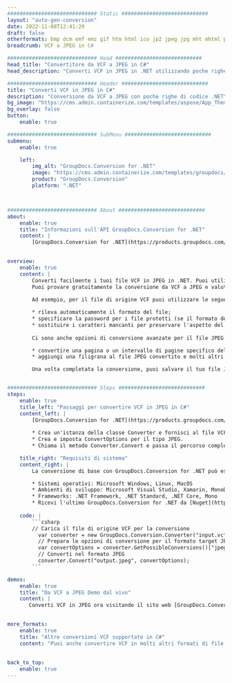 ```yaml
---
############################# Static ############################
layout: "auto-gen-conversion"
date: 2022-11-08T12:41:29
draft: false
otherformats: bmp dcm emf emz gif htm html ico jp2 jpeg jpg mht mhtml png psb psd svg svgz tga tif tiff webp wmf wmz
breadcrumb: VCF a JPEG in C#

############################# Head ############################
head_title: "Convertitore da VCF a JPEG in C#"
head_description: "Converti VCF in JPEG in .NET utilizzando poche righe di codice. Utilizza l'API di conversione dei documenti di GroupDocs per convertire oltre 160 formati di file."

############################# Header ############################
title: "Converti VCF in JPEG in C#"
description: "Conversione da VCF a JPEG con poche righe di codice .NET"
bg_image: "https://cms.admin.containerize.com/templates/aspose/App_Themes/V3/images/bg/header1.png"
bg_overlay: false
button:
    enable: true

############################# SubMenu ############################
submenu:
    enable: true

    left:
        img_alt: "GroupDocs.Conversion for .NET"
        image: "https://cms.admin.containerize.com/templates/groupdocs/images/product-logos/90x90-noborder/groupdocs-conversion-net.png"
        product: "GroupDocs.Conversion"
        platform: ".NET"



############################# About ############################
about:
    enable: true
    title: "Informazioni sull'API GroupDocs.Conversion for .NET"
    content: |
        [GroupDocs.Conversion for .NET](https://products.groupdocs.com/conversion/net/) può essere utilizzato per convertire Microsoft Word, Excel, PowerPoint, PDF, Visio e altri formati. GroupDocs.Conversion è un'API standalone adatta per sistemi interni e back-end in cui sono richieste prestazioni elevate. Non dipende da alcun software come Microsoft o Open Office.
    

overview:
    enable: true
    content: |
        Converti facilmente i tuoi file VCF in JPEG in .NET. Puoi utilizzare solo un paio di righe di codice C# in qualsiasi piattaforma a tua scelta come: Windows, Linux, macOS.
        Puoi provare gratuitamente la conversione da VCF a JPEG e valutare la qualità dei risultati della conversione. Insieme a semplici scenari di conversione di file, puoi provare opzioni più avanzate per caricare il file di origine VCF e per salvare il risultato di output JPEG. 
        
        Ad esempio, per il file di origine VCF puoi utilizzare le seguenti opzioni di caricamento:

        * rileva automaticamente il formato del file;
        * specificare la password per i file protetti (se il formato del file lo supporta);
        * sostituire i caratteri mancanti per preservare l'aspetto del documento.
        
        Ci sono anche opzioni di conversione avanzate per il file JPEG:

        * convertire una pagina o un intervallo di pagine specifico del documento;
        * aggiungi una filigrana al file JPEG convertito e molti altri.

        Una volta completata la conversione, puoi salvare il tuo file JPEG nel percorso del file locale o in qualsiasi archivio di terze parti come FTP, Amazon S3, Google Drive, Dropbox ecc. Nota: per convertire VCF in {{ TO}} non è necessario alcun software aggiuntivo installato, come MS Office, Open Office, Adobe Acrobat Reader ecc.


############################# Steps ############################
steps:
    enable: true
    title_left: "Passaggi per convertire VCF in JPEG in C#"
    content_left: |
        [GroupDocs.Conversion for .NET](https://products.groupdocs.com/conversion/net/) consente agli sviluppatori di convertire facilmente un file VCF in JPEG con poche righe di codice.
        
        * Crea un'istanza della classe Converter e fornisci al file VCF il percorso completo
        * Crea e imposta ConvertOptions per il tipo JPEG.
        * Chiama il metodo Converter.Convert e passa il percorso completo e il formato (JPEG) come parametro

    title_right: "Requisiti di sistema"
    content_right: |
        La conversione di base con GroupDocs.Conversion for .NET può essere eseguita in pochi semplici passaggi. Le nostre API sono supportate su tutte le principali piattaforme e sistemi operativi. Prima di eseguire il codice seguente, assicurati di avere i seguenti prerequisiti installati sul tuo sistema.

        * Sistemi operativi: Microsoft Windows, Linux, MacOS
        * Ambienti di sviluppo: Microsoft Visual Studio, Xamarin, MonoDevelop
        * Frameworks: .NET Framework, .NET Standard, .NET Core, Mono
        * Ricevi l'ultimo GroupDocs.Conversion for .NET da [Nuget](https://www.nuget.org/packages/groupdocs.conversion)
         
    code: |
        ```csharp    
        // Carica il file di origine VCF per la conversione
          var converter = new GroupDocs.Conversion.Converter("input.vcf");
          // Prepara le opzioni di conversione per il formato target JPEG
          var convertOptions = converter.GetPossibleConversions()["jpeg"].ConvertOptions;
          // Converti nel formato JPEG
          converter.Convert("output.jpeg", convertOptions);
        ```

demos:
    enable: true
    title: "Da VCF a JPEG Demo dal vivo"
    content: |
       Converti VCF in JPEG ora visitando il sito web [GroupDocs.Conversion App](https://products.groupdocs.app/conversion/family). La demo online presenta i seguenti vantaggi
          

more_formats:
    enable: true
    title: "Altre conversioni VCF supportate in C#"
    content: "Puoi anche convertire VCF in molti altri formati di file. Si prega di consultare l'elenco di seguito."
       
       
back_to_top:
    enable: true
---
```


